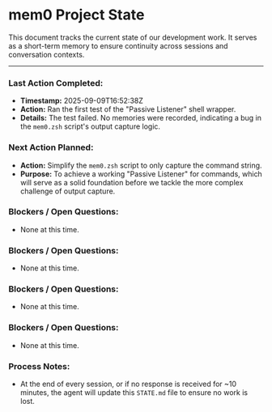 # mem0 Project State

This document tracks the current state of our development work. It serves as a short-term memory to ensure continuity across sessions and conversation contexts.

---

### Last Action Completed:

*   **Timestamp:** 2025-09-09T16:52:38Z
*   **Action:** Ran the first test of the "Passive Listener" shell wrapper.
*   **Details:** The test failed. No memories were recorded, indicating a bug in the `mem0.zsh` script's output capture logic.

### Next Action Planned:

*   **Action:** Simplify the `mem0.zsh` script to only capture the command string.
*   **Purpose:** To achieve a working "Passive Listener" for commands, which will serve as a solid foundation before we tackle the more complex challenge of output capture.

### Blockers / Open Questions:

*   None at this time.

### Blockers / Open Questions:

*   None at this time.

### Blockers / Open Questions:

*   None at this time.

### Blockers / Open Questions:

*   None at this time.

### Process Notes:

*   At the end of every session, or if no response is received for ~10 minutes, the agent will update this `STATE.md` file to ensure no work is lost.

